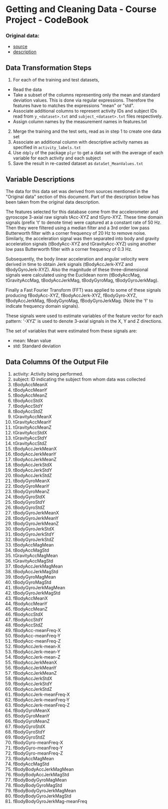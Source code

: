 Getting and Cleaning Data - Course Project - CodeBook
========================================================
  
  ### Original data:
  
  - [source](https://d396qusza40orc.cloudfront.net/getdata%2Fprojectfiles%2FUCI%20HAR%20Dataset.zip) 
- [description](http://archive.ics.uci.edu/ml/datasets/Human+Activity+Recognition+Using+Smartphones)


Data Transformation Steps
-------------------------
  
  1. For each of the training and test datasets, 
* Read the data
* Take a subset of the columns representing only the mean and standard deviation values. This is done via regular expressions. Therefore the features have to matches the expressions "mean" or "std".
* Associate additional columns to represent activity IDs and subject IDs read from `y_<dataset>.txt` and `subject_<dataset>.txt` files respectively.
* Assign column names by the measurement names in features.txt
2. Merge the training and the test sets, read as in step 1 to create one data set
3. Associate an additional column with descriptive activity names as specified in `activity_labels.txt`
4. Use `ddply` of the package `plyr` to get a data set with the average of each variable for each activity and each subject
5. Save the result in re-casted dataset as `dataSet_MeanValues.txt`


Variable Descriptions
-------------------------
  
  The data for this data set was derived from sources mentioned in the "Original data" section of this document. Part of the description below has been taken from the original data description.

The features selected for this database come from the accelerometer and gyroscope 3-axial raw signals tAcc-XYZ and tGyro-XYZ. These time domain signals (prefix 't' to denote time) were captured at a constant rate of 50 Hz. Then they were filtered using a median filter and a 3rd order low pass Butterworth filter with a corner frequency of 20 Hz to remove noise. Similarly, the acceleration signal was then separated into body and gravity acceleration signals (tBodyAcc-XYZ and tGravityAcc-XYZ) using another low pass Butterworth filter with a corner frequency of 0.3 Hz.

Subsequently, the body linear acceleration and angular velocity were derived in time to obtain Jerk signals (tBodyAccJerk-XYZ and tBodyGyroJerk-XYZ). Also the magnitude of these three-dimensional signals were calculated using the Euclidean norm (tBodyAccMag, tGravityAccMag, tBodyAccJerkMag, tBodyGyroMag, tBodyGyroJerkMag).

Finally a Fast Fourier Transform (FFT) was applied to some of these signals producing fBodyAcc-XYZ, fBodyAccJerk-XYZ, fBodyGyro-XYZ, fBodyAccJerkMag, fBodyGyroMag, fBodyGyroJerkMag. (Note the 'f' to indicate frequency domain signals).

These signals were used to estimate variables of the feature vector for each pattern: '-XYZ' is used to denote 3-axial signals in the X, Y and Z directions.

The set of variables that were estimated from these signals are:
  
  * mean: Mean value
* std: Standard deviation


Data Columns Of the Output File
-------------------------
  
1. activity: Activity being performed.
2. subject: ID indicating the subject from whom data was collected
3. tBodyAccMeanX
4. tBodyAccMeanY
5. tBodyAccMeanZ
6. tBodyAccStdX
7. tBodyAccStdY
8. tBodyAccStdZ
9. tGravityAccMeanX
10. tGravityAccMeanY
11. tGravityAccMeanZ
12. tGravityAccStdX
13. tGravityAccStdY
14. tGravityAccStdZ
15. tBodyAccJerkMeanX
16. tBodyAccJerkMeanY
17. tBodyAccJerkMeanZ
18. tBodyAccJerkStdX
19. tBodyAccJerkStdY
20. tBodyAccJerkStdZ
21. tBodyGyroMeanX
22. tBodyGyroMeanY
23. tBodyGyroMeanZ
24. tBodyGyroStdX
25. tBodyGyroStdY
26. tBodyGyroStdZ
27. tBodyGyroJerkMeanX
28. tBodyGyroJerkMeanY
29. tBodyGyroJerkMeanZ
30. tBodyGyroJerkStdX
31. tBodyGyroJerkStdY
32. tBodyGyroJerkStdZ
33. tBodyAccMagMean
34. tBodyAccMagStd
35. tGravityAccMagMean
36. tGravityAccMagStd
37. tBodyAccJerkMagMean
38. tBodyAccJerkMagStd
39. tBodyGyroMagMean
40. tBodyGyroMagStd
41. tBodyGyroJerkMagMean
42. tBodyGyroJerkMagStd
43. fBodyAccMeanX
44. fBodyAccMeanY
45. fBodyAccMeanZ
46. fBodyAccStdX
47. fBodyAccStdY
48. fBodyAccStdZ
49. fBodyAcc-meanFreq-X
50. fBodyAcc-meanFreq-Y
51. fBodyAcc-meanFreq-Z
52. fBodyAccJerk-mean-X
53. fBodyAccJerk-mean-Y
54. fBodyAccJerk-mean-Z
55. fBodyAccJerkMeanX
56. fBodyAccJerkMeanY
57. fBodyAccJerkMeanZ
58. fBodyAccJerkStdX
59. fBodyAccJerkStdY
60. fBodyAccJerkStdZ
61. fBodyAccJerk-meanFreq-X
62. fBodyAccJerk-meanFreq-Y
63. fBodyAccJerk-meanFreq-Z
64. fBodyGyroMeanX
65. fBodyGyroMeanY
66. fBodyGyroMeanZ
67. fBodyGyroStdX
68. fBodyGyroStdY
69. fBodyGyroStdZ
70. fBodyGyro-meanFreq-X
71. fBodyGyro-meanFreq-Y        
72. fBodyGyro-meanFreq-Z
73. fBodyAccMagMean
74. fBodyAccMagStd
75. fBodyBodyAccJerkMagMean
76. fBodyBodyAccJerkMagStd
77. fBodyBodyGyroMagMean
78. fBodyBodyGyroMagStd
79. fBodyBodyGyroJerkMagMean
80. fBodyBodyGyroJerkMagStd
81. fBodyBodyGyroJerkMag-meanFreq